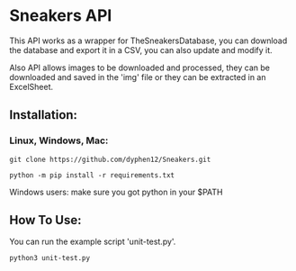 # Sneakers API

This API works as a wrapper for TheSneakersDatabase, you can download the database and export it in a CSV, you can also update and modify it.

Also API allows images to be downloaded and processed, they can be downloaded and saved in the 'img' file or they can be extracted in an ExcelSheet.


## Installation:

### Linux, Windows, Mac:

`git clone https://github.com/dyphen12/Sneakers.git`

`python -m pip install -r requirements.txt`

Windows users: make sure you got python in your $PATH

## How To Use:

You can run the example script 'unit-test.py'.

`python3 unit-test.py`



